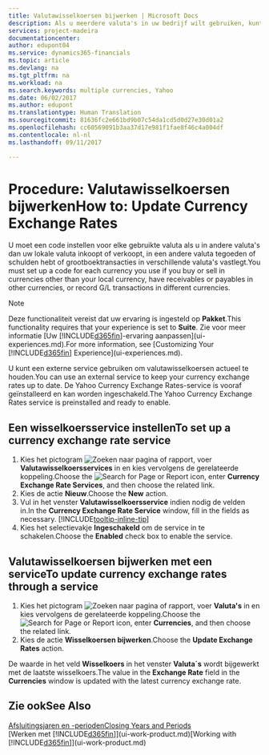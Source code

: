 ```yaml
---
title: Valutawisselkoersen bijwerken | Microsoft Docs
description: Als u meerdere valuta's in uw bedrijf wilt gebruiken, kunt u een code voor elke gebruikte valuta instellen en een externe wisselkoersservice gebruiken, bijvoorbeeld Yahoo.
services: project-madeira
documentationcenter: 
author: edupont04
ms.service: dynamics365-financials
ms.topic: article
ms.devlang: na
ms.tgt_pltfrm: na
ms.workload: na
ms.search.keywords: multiple currencies, Yahoo
ms.date: 06/02/2017
ms.author: edupont
ms.translationtype: Human Translation
ms.sourcegitcommit: 81636fc2e661bd9b07c54da1cd5d0d27e30d01a2
ms.openlocfilehash: cc60569091b3aa37d17e981f1fae8f46c4a004df
ms.contentlocale: nl-nl
ms.lasthandoff: 09/11/2017

---
```

# <a name="how-to-update-currency-exchange-rates"></a><span data-ttu-id="334cb-103">Procedure: Valutawisselkoersen bijwerken</span><span class="sxs-lookup"><span data-stu-id="334cb-103">How to: Update Currency Exchange Rates</span></span>
<span data-ttu-id="334cb-104">U moet een code instellen voor elke gebruikte valuta als u in andere valuta's dan uw lokale valuta inkoopt of verkoopt, in een andere valuta tegoeden of schulden hebt of grootboektransacties in verschillende valuta's vastlegt.</span><span class="sxs-lookup"><span data-stu-id="334cb-104">You must set up a code for each currency you use if you buy or sell in currencies other than your local currency, have receivables or payables in other currencies, or record G/L transactions in different currencies.</span></span>  

> [!NOTE]  
>   <span data-ttu-id="334cb-105">Deze functionaliteit vereist dat uw ervaring is ingesteld op **Pakket**.</span><span class="sxs-lookup"><span data-stu-id="334cb-105">This functionality requires that your experience is set to **Suite**.</span></span> <span data-ttu-id="334cb-106">Zie voor meer informatie [Uw [!INCLUDE[d365fin](includes/d365fin_md.md)]-ervaring aanpassen](ui-experiences.md).</span><span class="sxs-lookup"><span data-stu-id="334cb-106">For more information, see [Customizing Your [!INCLUDE[d365fin](includes/d365fin_md.md)] Experience](ui-experiences.md).</span></span>

<span data-ttu-id="334cb-107">U kunt een externe service gebruiken om valutawisselkoersen actueel te houden.</span><span class="sxs-lookup"><span data-stu-id="334cb-107">You can use an external service to keep your currency exchange rates up to date.</span></span> <span data-ttu-id="334cb-108">De Yahoo Currency Exchange Rates-service is vooraf geïnstalleerd en kan worden ingeschakeld.</span><span class="sxs-lookup"><span data-stu-id="334cb-108">The Yahoo Currency Exchange Rates service is preinstalled and ready to enable.</span></span>

## <a name="to-set-up-a-currency-exchange-rate-service"></a><span data-ttu-id="334cb-109">Een wisselkoersservice instellen</span><span class="sxs-lookup"><span data-stu-id="334cb-109">To set up a currency exchange rate service</span></span>
1. <span data-ttu-id="334cb-110">Kies het pictogram ![Zoeken naar pagina of rapport](media/ui-search/search_small.png "pictogram Zoeken naar pagina of rapport"), voer **Valutawisselkoersservices** in en kies vervolgens de gerelateerde koppeling.</span><span class="sxs-lookup"><span data-stu-id="334cb-110">Choose the ![Search for Page or Report](media/ui-search/search_small.png "Search for Page or Report icon") icon, enter **Currency Exchange Rate Services**, and then choose the related link.</span></span>
2. <span data-ttu-id="334cb-111">Kies de actie **Nieuw**.</span><span class="sxs-lookup"><span data-stu-id="334cb-111">Choose the **New** action.</span></span>
3. <span data-ttu-id="334cb-112">Vul in het venster **Valutawisselkoersservice** indien nodig de velden in.</span><span class="sxs-lookup"><span data-stu-id="334cb-112">In the **Currency Exchange Rate Service** window, fill in the fields as necessary.</span></span> [!INCLUDE[tooltip-inline-tip](includes/tooltip-inline-tip_md.md)]
4. <span data-ttu-id="334cb-113">Kies het selectievakje **Ingeschakeld** om de service in te schakelen.</span><span class="sxs-lookup"><span data-stu-id="334cb-113">Choose the **Enabled** check box to enable the service.</span></span>

## <a name="to-update-currency-exchange-rates-through-a-service"></a><span data-ttu-id="334cb-114">Valutawisselkoersen bijwerken met een service</span><span class="sxs-lookup"><span data-stu-id="334cb-114">To update currency exchange rates through a service</span></span>
1. <span data-ttu-id="334cb-115">Kies het pictogram ![Zoeken naar pagina of rapport](media/ui-search/search_small.png "pictogram Zoeken naar pagina of rapport"), voer **Valuta's** in en kies vervolgens de gerelateerde koppeling.</span><span class="sxs-lookup"><span data-stu-id="334cb-115">Choose the ![Search for Page or Report](media/ui-search/search_small.png "Search for Page or Report icon") icon, enter **Currencies**, and then choose the related link.</span></span>
2. <span data-ttu-id="334cb-116">Kies de actie **Wisselkoersen bijwerken**.</span><span class="sxs-lookup"><span data-stu-id="334cb-116">Choose the **Update Exchange Rates** action.</span></span>

<span data-ttu-id="334cb-117">De waarde in het veld **Wisselkoers** in het venster **Valuta´s** wordt bijgewerkt met de laatste wisselkoers.</span><span class="sxs-lookup"><span data-stu-id="334cb-117">The value in the **Exchange Rate** field in the **Currencies** window is updated with the latest currency exchange rate.</span></span>

## <a name="see-also"></a><span data-ttu-id="334cb-118">Zie ook</span><span class="sxs-lookup"><span data-stu-id="334cb-118">See Also</span></span>
[<span data-ttu-id="334cb-119">Afsluitingsjaren en -perioden</span><span class="sxs-lookup"><span data-stu-id="334cb-119">Closing Years and Periods</span></span>](year-close-years-periods.md)  
<span data-ttu-id="334cb-120">[Werken met [!INCLUDE[d365fin](includes/d365fin_md.md)]](ui-work-product.md)</span><span class="sxs-lookup"><span data-stu-id="334cb-120">[Working with [!INCLUDE[d365fin](includes/d365fin_md.md)]](ui-work-product.md)</span></span>

